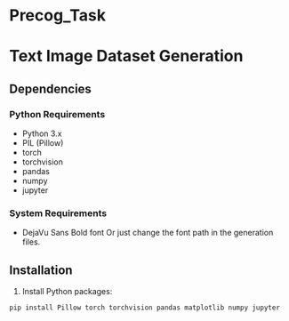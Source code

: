 # Precog_Task

# Text Image Dataset Generation


## Dependencies

### Python Requirements
- Python 3.x
- PIL (Pillow)
- torch 
- torchvision 
- pandas 
- numpy 
- jupyter 

### System Requirements
- DejaVu Sans Bold font
Or just change the font path in the generation files.
## Installation

1. Install Python packages:
```bash
pip install Pillow torch torchvision pandas matplotlib numpy jupyter
